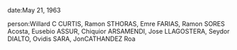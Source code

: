 date:May 21, 1963

person:Willard C CURTIS, Ramon STHORAS, Emre FARIAS, Ramon SORES Acosta, Eusebio ASSUR, Chiquior ARSAMENDI, Jose LLAGOSTERA, Seydor DIALTO, Ovidis SARA, JonCATHANDEZ Roa

